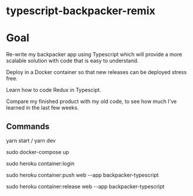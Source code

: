 # typescript-backpacker-remix

# Goal

Re-write my backpacker app using Typescript which will provide a more scalable solution with code that is easy to understand.

Deploy in a Docker container so that new releases can be deployed stress free.

Learn how to code Redux in Typescipt.

Compare my finished product with my old code, to see how much I've learned in the last few weeks.

## Commands

yarn start / yarn dev

sudo docker-compose up

sudo heroku container:login

sudo heroku container:push web --app backpacker-typescript

sudo heroku container:release web --app backpacker-typescript
